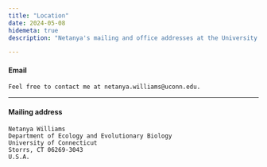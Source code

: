 ```yaml
---
title: "Location"
date: 2024-05-08
hidemeta: true
description: "Netanya's mailing and office addresses at the University of Connecticut."

---
```


#### Email

    Feel free to contact me at netanya.williams@uconn.edu.

---

#### Mailing address

    Netanya Williams 
    Department of Ecology and Evolutionary Biology 
    University of Connecticut 
    Storrs, CT 06269-3043
    U.S.A.

